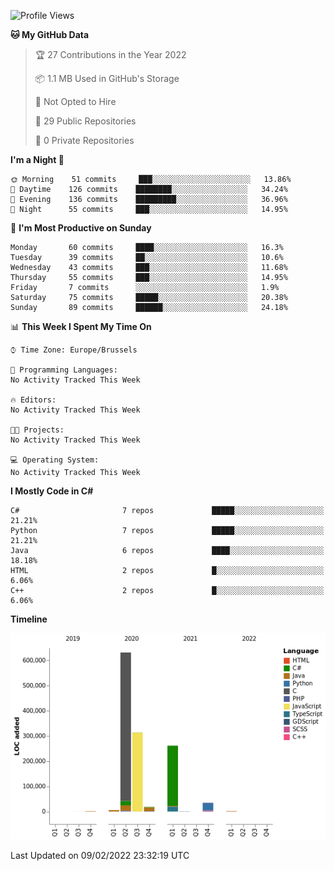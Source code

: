 <!--START_SECTION:waka-->
![Profile Views](http://img.shields.io/badge/Profile%20Views-0-blue)

**🐱 My GitHub Data** 

> 🏆 27 Contributions in the Year 2022
 > 
> 📦 1.1 MB Used in GitHub's Storage 
 > 
> 🚫 Not Opted to Hire
 > 
> 📜 29 Public Repositories 
 > 
> 🔑 0 Private Repositories  
 > 
**I'm a Night 🦉** 

```text
🌞 Morning    51 commits     ███░░░░░░░░░░░░░░░░░░░░░░   13.86% 
🌆 Daytime    126 commits    ████████░░░░░░░░░░░░░░░░░   34.24% 
🌃 Evening    136 commits    █████████░░░░░░░░░░░░░░░░   36.96% 
🌙 Night      55 commits     ███░░░░░░░░░░░░░░░░░░░░░░   14.95%

```
📅 **I'm Most Productive on Sunday** 

```text
Monday       60 commits     ████░░░░░░░░░░░░░░░░░░░░░   16.3% 
Tuesday      39 commits     ██░░░░░░░░░░░░░░░░░░░░░░░   10.6% 
Wednesday    43 commits     ███░░░░░░░░░░░░░░░░░░░░░░   11.68% 
Thursday     55 commits     ███░░░░░░░░░░░░░░░░░░░░░░   14.95% 
Friday       7 commits      ░░░░░░░░░░░░░░░░░░░░░░░░░   1.9% 
Saturday     75 commits     █████░░░░░░░░░░░░░░░░░░░░   20.38% 
Sunday       89 commits     ██████░░░░░░░░░░░░░░░░░░░   24.18%

```


📊 **This Week I Spent My Time On** 

```text
⌚︎ Time Zone: Europe/Brussels

💬 Programming Languages: 
No Activity Tracked This Week

🔥 Editors: 
No Activity Tracked This Week

🐱‍💻 Projects: 
No Activity Tracked This Week

💻 Operating System: 
No Activity Tracked This Week

```

**I Mostly Code in C#** 

```text
C#                       7 repos             █████░░░░░░░░░░░░░░░░░░░░   21.21% 
Python                   7 repos             █████░░░░░░░░░░░░░░░░░░░░   21.21% 
Java                     6 repos             ████░░░░░░░░░░░░░░░░░░░░░   18.18% 
HTML                     2 repos             █░░░░░░░░░░░░░░░░░░░░░░░░   6.06% 
C++                      2 repos             █░░░░░░░░░░░░░░░░░░░░░░░░   6.06%

```


**Timeline**

![Chart not found](https://raw.githubusercontent.com/Arafa42/Arafa42/main/charts/bar_graph.png) 


 Last Updated on 09/02/2022 23:32:19 UTC
<!--END_SECTION:waka-->


<!-- 
[![Hits](https://hits.seeyoufarm.com/api/count/incr/badge.svg?url=https%3A%2F%2Fgithub.com%2FArafa42&count_bg=%23455AF3&title_bg=%23262D3B&icon=github.svg&icon_color=%23588EF7&title=visitors&edge_flat=false)](https://hits.seeyoufarm.com)
 -->
